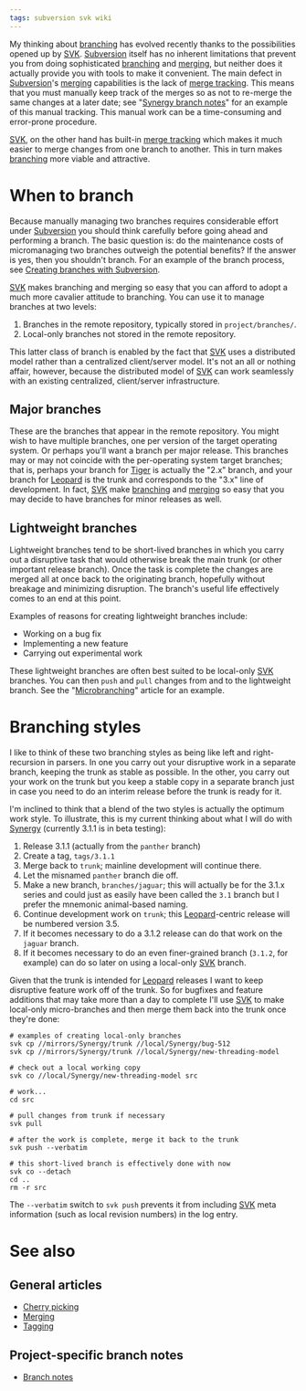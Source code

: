 ```yaml
---
tags: subversion svk wiki
---
```


My thinking about [branching](/wiki/branching) has evolved recently thanks to the possibilities opened up by [SVK](/wiki/SVK). [Subversion](/wiki/Subversion) itself has no inherent limitations that prevent you from doing sophisticated [branching](/wiki/branching) and [merging](/wiki/merging), but neither does it actually provide you with tools to make it convenient. The main defect in [Subversion](/wiki/Subversion)'s [merging](/wiki/merging) capabilities is the lack of [merge tracking](/wiki/merge_tracking). This means that you must manually keep track of the merges so as not to re-merge the same changes at a later date; see "[Synergy branch notes](/wiki/Synergy_branch_notes)" for an example of this manual tracking. This manual work can be a time-consuming and error-prone procedure.

[SVK](/wiki/SVK), on the other hand has built-in [merge tracking](/wiki/merge_tracking) which makes it much easier to merge changes from one branch to another. This in turn makes [branching](/wiki/branching) more viable and attractive.

# When to branch

Because manually managing two branches requires considerable effort under [Subversion](/wiki/Subversion) you should think carefully before going ahead and performing a branch. The basic question is: do the maintenance costs of micromanaging two branches outweigh the potential benefits? If the answer is yes, then you shouldn't branch. For an example of the branch process, see [Creating branches with Subversion](/wiki/Creating_branches_with_Subversion).

[SVK](/wiki/SVK) makes branching and merging so easy that you can afford to adopt a much more cavalier attitude to branching. You can use it to manage branches at two levels:

1.  Branches in the remote repository, typically stored in `project/branches/`.
2.  Local-only branches not stored in the remote repository.

This latter class of branch is enabled by the fact that [SVK](/wiki/SVK) uses a distributed model rather than a centralized client/server model. It's not an all or nothing affair, however, because the distributed model of [SVK](/wiki/SVK) can work seamlessly with an existing centralized, client/server infrastructure.

## Major branches

These are the branches that appear in the remote repository. You might wish to have multiple branches, one per version of the target operating system. Or perhaps you'll want a branch per major release. This branches may or may not coincide with the per-operating system target branches; that is, perhaps your branch for [Tiger](/wiki/Tiger) is actually the "2.x" branch, and your branch for [Leopard](/wiki/Leopard) is the trunk and corresponds to the "3.x" line of development. In fact, [SVK](/wiki/SVK) make [branching](/wiki/branching) and [merging](/wiki/merging) so easy that you may decide to have branches for minor releases as well.

## Lightweight branches

Lightweight branches tend to be short-lived branches in which you carry out a disruptive task that would otherwise break the main trunk (or other important release branch). Once the task is complete the changes are merged all at once back to the originating branch, hopefully without breakage and minimizing disruption. The branch's useful life effectively comes to an end at this point.

Examples of reasons for creating lightweight branches include:

-   Working on a bug fix
-   Implementing a new feature
-   Carrying out experimental work

These lightweight branches are often best suited to be local-only [SVK](/wiki/SVK) branches. You can then `push` and `pull` changes from and to the lightweight branch. See the "[Microbranching](/wiki/Microbranching)" article for an example.

# Branching styles

I like to think of these two branching styles as being like left and right-recursion in parsers. In one you carry out your disruptive work in a separate branch, keeping the trunk as stable as possible. In the other, you carry out your work on the trunk but you keep a stable copy in a separate branch just in case you need to do an interim release before the trunk is ready for it.

I'm inclined to think that a blend of the two styles is actually the optimum work style. To illustrate, this is my current thinking about what I will do with [Synergy](/wiki/Synergy) (currently 3.1.1 is in beta testing):

1.  Release 3.1.1 (actually from the `panther` branch)
2.  Create a tag, `tags/3.1.1`
3.  Merge back to `trunk`; mainline development will continue there.
4.  Let the misnamed `panther` branch die off.
5.  Make a new branch, `branches/jaguar`; this will actually be for the 3.1.x series and could just as easily have been called the `3.1` branch but I prefer the mnemonic animal-based naming.
6.  Continue development work on `trunk`; this [Leopard](/wiki/Leopard)-centric release will be numbered version 3.5.
7.  If it becomes necessary to do a 3.1.2 release can do that work on the `jaguar` branch.
8.  If it becomes necessary to do an even finer-grained branch (`3.1.2`, for example) can do so later on using a local-only [SVK](/wiki/SVK) branch.

Given that the trunk is intended for [Leopard](/wiki/Leopard) releases I want to keep disruptive feature work off of the trunk. So for bugfixes and feature additions that may take more than a day to complete I'll use [SVK](/wiki/SVK) to make local-only micro-branches and then merge them back into the trunk once they're done:

    # examples of creating local-only branches
    svk cp //mirrors/Synergy/trunk //local/Synergy/bug-512
    svk cp //mirrors/Synergy/trunk //local/Synergy/new-threading-model

    # check out a local working copy
    svk co //local/Synergy/new-threading-model src

    # work...
    cd src

    # pull changes from trunk if necessary
    svk pull

    # after the work is complete, merge it back to the trunk
    svk push --verbatim 

    # this short-lived branch is effectively done with now
    svk co --detach
    cd ..
    rm -r src

The `--verbatim` switch to `svk push` prevents it from including [SVK](/wiki/SVK) meta information (such as local revision numbers) in the log entry.

# See also

## General articles

-   [Cherry picking](/wiki/Cherry_picking)
-   [Merging](/wiki/Merging)
-   [Tagging](/wiki/Tagging)

## Project-specific branch notes

-   [Branch notes](/wiki/Branch_notes)
